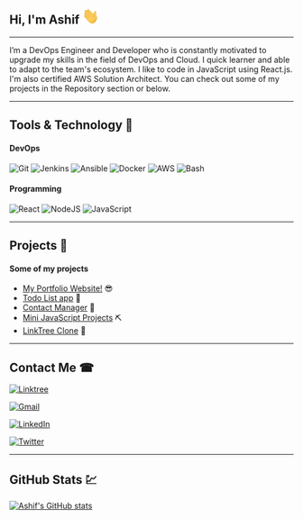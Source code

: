 

## Hi, I'm Ashif <img src="https://raw.githubusercontent.com/chaddyc/chaddyc/master/wave.gif" width="30px">

---
I’m a DevOps Engineer and Developer who is constantly motivated to upgrade my skills in the field of DevOps and Cloud. I quick learner and able to adapt to the team's ecosystem.
I like to code in JavaScript using React.js. I'm also certified AWS Solution Architect. You can check out some of my projects in the Repository section or below.

-----

## Tools & Technology 🖤

#### DevOps
![Git](https://img.shields.io/badge/git-%23F05033.svg?style=for-the-badge&logo=git&logoColor=white) 
![Jenkins](https://img.shields.io/badge/jenkins-%232C5263.svg?style=for-the-badge&logo=jenkins&logoColor=white) 
![Ansible](https://img.shields.io/badge/ansible-%231A1918.svg?style=for-the-badge&logo=ansible&logoColor=white) 
![Docker](https://img.shields.io/badge/docker-%230db7ed.svg?style=for-the-badge&logo=docker&logoColor=white)
![AWS](https://img.shields.io/badge/AWS-%23FF9900.svg?style=for-the-badge&logo=amazon-aws&logoColor=white) ![Bash](https://img.shields.io/badge/Bash-%23121011.svg?style=for-the-badge&logo=gnu-bash&logoColor=white)

#### Programming
![React](https://img.shields.io/badge/react.js-%2320232a.svg?style=for-the-badge&logo=react&logoColor=%2361DAFB)
![NodeJS](https://img.shields.io/badge/node.js-6DA55F?style=for-the-badge&logo=node.js&logoColor=white)
![JavaScript](https://img.shields.io/badge/javascript-%23323330.svg?style=for-the-badge&logo=javascript&logoColor=%23F7DF1E)

---

## Projects 🚩
#### Some of my projects
- [My Portfolio Website!](https://github.com/ashif8984/PortFolioWebsite)  😎
- [Todo List app](https://github.com/ashif8984/TodoList-React) 📃
- [Contact Manager](https://github.com/ashif8984/contact-manager.git) 👥
- [Mini JavaScript Projects](https://github.com/ashif8984/miniJavscriptProjects) ⛏
- [LinkTree Clone](https://github.com/ashif8984/tailwindcss) 🌲
---
## Contact Me  ☎

[![Linktree](https://img.shields.io/badge/linktree-1de9b6?style=for-the-badge&logo=linktree&logoColor=white)](https://linktr.ee/ashifeqbal)

[![Gmail](https://img.shields.io/badge/Gmail-D14836?style=for-the-badge&logo=gmail&logoColor=white)](ashif8984@gmail.com) 

[![LinkedIn](https://img.shields.io/badge/linkedin-%230077B5.svg?style=for-the-badge&logo=linkedin&logoColor=white)](https://www.linkedin.com/in/ashif-eqbal-4ba85278/) 

[![Twitter](https://img.shields.io/badge/twitter-%231DA1F2.svg?style=for-the-badge&logo=Twitter&logoColor=white)](https://twitter.com/AshifEqbal12)

---
## GitHub Stats 💹

[![Ashif's GitHub stats](https://github-readme-stats.vercel.app/api?username=ashif8984&show_icons=true&theme=radical)](https://github.com/ashif8984/github-readme-stats)

